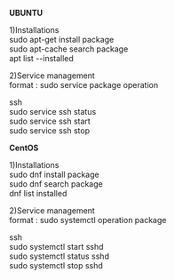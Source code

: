 **UBUNTU**

1)Installations</br>
sudo apt-get install package</br>
sudo apt-cache search package</br>
apt list --installed</br>

2)Service management</br>
format :    sudo service package operation

ssh</br>
sudo service ssh status</br>
sudo service ssh start</br>
sudo service ssh stop</br>

**CentOS**</br>

1)Installations</br>
sudo dnf install package</br>
sudo dnf search package</br>
dnf list installed</br>


2)Service management</br>
format :    sudo systemctl operation package 

ssh</br>
sudo systemctl start sshd</br>
sudo systemctl status sshd</br>
sudo systemctl stop sshd</br>



